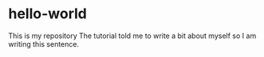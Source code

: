 # hello-world
This is my repository 
The tutorial told me to write a bit about myself so I am writing this sentence. 
